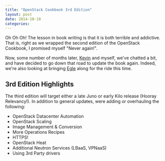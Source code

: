 ```yaml
---
title: "OpenStack Cookbook 3rd Edition"
layout: post
date: 2014-10-10
categories: 
---
```


Oh Oh Oh! The lesson in book writing is that it is both terrible and addictive. That is, right as we wrapped the second edition of the OpenStack Cookbook, I promised myself "Never again!".

Now, some number of months later, [Kevin](https://twitter.com/itarchitectkev) and myself, we've chatted a bit, and have decided to go down that road to update the book again. Indeed, we're also looking at bringing [Egle](https://twitter.com/eglute) along for the ride this time.

## 3rd Edition Highlights

The third edition will target either a late Juno or early Kilo release (Hooray Relevancy!). In addition to general updates, were adding or overhauling the following:

- OpenStack Datacenter Automation
- OpenStack Scaling
- Image Management & Conversion
- More Operations Recipes
- HTTPS!
- OpenStack Heat
- Additional Neutron Services (LBaaS, VPNaaS)
- Using 3rd Party drivers
